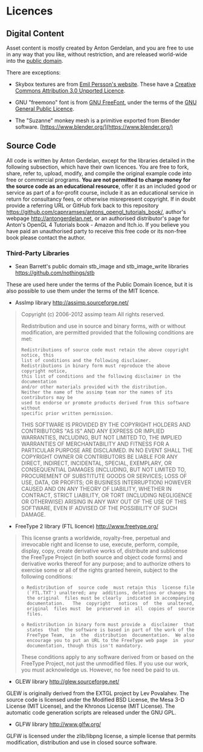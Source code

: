 # Licences

## Digital Content

Asset content is mostly created by Anton Gerdelan, and you are free to use in any way that
you like, without restriction, and are released world-wide into the [public domain](https://creativecommons.org/share-your-work/public-domain/pdm/).

There are exceptions:

* Skybox textures are from [Emil Persson's website](http://www.humus.name/index.php?page=Textures). These have a [Creative Commons Attribution 3.0 Unported Licence](https://creativecommons.org/licenses/by/3.0/).

* GNU "freemono" font is from [GNU FreeFont](https://www.gnu.org/software/freefont/), under the terms of the [GNU General Public Licence](https://www.gnu.org/licenses/gpl-3.0.html).

* The "Suzanne" monkey mesh is a primitive exported from Blender software.
[https://www.blender.org/](https://www.blender.org/)

## Source Code

All code is written by Anton Gerdelan, except for the libraries detailed in the following subsection, which have their own licences. You are free to fork, share, refer to, upload, modify, and compile the original example code into free or commercial programs. **You are not permitted to charge money for the source code as an educational resource**, offer it as an included good or service as part of a for-profit course, include it as an educational service in return for consultancy fees, or otherwise misrepresent copyright. If in doubt provide a referring URL or GitHub fork back to this repository https://github.com/capnramses/antons_opengl_tutorials_book/, author's webpage http://antongerdelan.net, or an authorised distributor's page for Anton's OpenGL 4 Tutorials book - Amazon and Itch.io. If you believe you have paid an unauthorised party to receive this free code or its non-free book please contact the author.

### Third-Party Libraries

* Sean Barrett's public domain stb_image and stb_image_write libraries https://github.com/nothings/stb

These are used here under the terms of the Public Domain licence, but it is also possible to use them under the terms of the MIT licence.

* AssImp library http://assimp.sourceforge.net/

> Copyright (c) 2006-2012 assimp team
> All rights reserved.
> 
> Redistribution and use in source and binary forms, with or without modification,
> are permitted provided that the following conditions are met:
> 
>     Redistributions of source code must retain the above copyright notice, this
>     list of conditions and the following disclaimer.
>     Redistributions in binary form must reproduce the above copyright notice,
>     this list of conditions and the following disclaimer in the documentation
>     and/or other materials provided with the distribution.
>     Neither the name of the assimp team nor the names of its contributors may be
>     used to endorse or promote products derived from this software without
>     specific prior written permission.
> 
> THIS SOFTWARE IS PROVIDED BY THE COPYRIGHT HOLDERS AND CONTRIBUTORS "AS IS" AND ANY EXPRESS OR IMPLIED WARRANTIES, INCLUDING, BUT NOT LIMITED TO, THE IMPLIED WARRANTIES OF MERCHANTABILITY AND FITNESS FOR A PARTICULAR PURPOSE ARE DISCLAIMED. IN NO EVENT SHALL THE COPYRIGHT OWNER OR CONTRIBUTORS BE LIABLE FOR ANY DIRECT, INDIRECT, INCIDENTAL, SPECIAL, EXEMPLARY, OR CONSEQUENTIAL DAMAGES (INCLUDING, BUT NOT LIMITED TO, PROCUREMENT OF SUBSTITUTE GOODS OR SERVICES; LOSS OF USE, DATA, OR PROFITS; OR BUSINESS INTERRUPTION) HOWEVER CAUSED AND ON ANY THEORY OF LIABILITY, WHETHER IN CONTRACT, STRICT LIABILITY, OR TORT (INCLUDING NEGLIGENCE OR OTHERWISE) ARISING IN ANY WAY OUT OF THE USE OF THIS SOFTWARE, EVEN IF ADVISED OF THE POSSIBILITY OF SUCH DAMAGE.

* FreeType 2 library (FTL licence) http://www.freetype.org/

>   This  license  grants  a  worldwide, royalty-free,  perpetual  and
>   irrevocable right  and license to use,  execute, perform, compile,
>   display,  copy,   create  derivative  works   of,  distribute  and
>   sublicense the  FreeType Project (in  both source and  object code
>   forms)  and  derivative works  thereof  for  any  purpose; and  to
>   authorize others  to exercise  some or all  of the  rights granted
>   herein, subject to the following conditions:
> 
>     o Redistribution of  source code  must retain this  license file
>       (`FTL.TXT') unaltered; any  additions, deletions or changes to
>       the original  files must be clearly  indicated in accompanying
>       documentation.   The  copyright   notices  of  the  unaltered,
>       original  files must  be  preserved in  all  copies of  source
>       files.
> 
>     o Redistribution in binary form must provide a  disclaimer  that
>       states  that  the software is based in part of the work of the
>       FreeType Team,  in  the  distribution  documentation.  We also
>       encourage you to put an URL to the FreeType web page  in  your
>       documentation, though this isn't mandatory.
> 
>   These conditions  apply to any  software derived from or  based on
>   the FreeType Project,  not just the unmodified files.   If you use
>   our work, you  must acknowledge us.  However, no  fee need be paid
>   to us.

* GLEW library http://glew.sourceforge.net/

GLEW is originally derived from the EXTGL project by Lev Povalahev. The source
code is licensed under the Modified BSD License, the Mesa 3-D License
(MIT License), and the Khronos License (MIT License). The automatic code
generation scripts are released under the GNU GPL. 

* GLFW library http://www.glfw.org/

GLFW is licensed under the zlib/libpng license, a simple license that permits
modification, distribution and use in closed source software.
